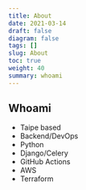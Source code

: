 ```yaml
---
title: About
date: 2021-03-14
draft: false
diagram: false
tags: []
slug: About
toc: true
weight: 40
summary: whoami
---
```


## Whoami

- Taipe based
- Backend/DevOps
- Python
- Django/Celery
- GitHub Actions
- AWS
- Terraform
